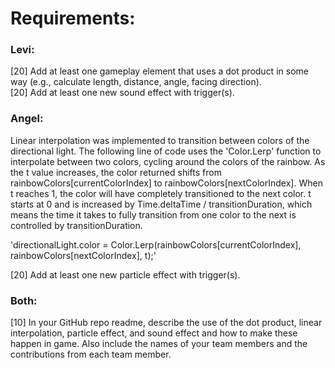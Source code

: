 # Requirements:

### Levi:  
[20] Add at least one gameplay element that uses a dot product in some way (e.g., calculate length, distance, angle, facing direction).  
[20] Add at least one new sound effect with trigger(s).  

### Angel:  
Linear interpolation was implemented to transition between colors of the directional light. The following line of code uses the 'Color.Lerp' function to interpolate between two colors, cycling around the colors of the rainbow. As the t value increases, the color returned shifts from rainbowColors[currentColorIndex] to rainbowColors[nextColorIndex]. When t reaches 1, the color will have completely transitioned to the next color. t starts at 0 and is increased by Time.deltaTime / transitionDuration, which means the time it takes to fully transition from one color to the next is controlled by transitionDuration.  

'directionalLight.color = Color.Lerp(rainbowColors[currentColorIndex], rainbowColors[nextColorIndex], t);'   

[20] Add at least one new particle effect with trigger(s).  


### Both:  
[10] In your GitHub repo readme, describe the use of the dot product, linear interpolation, particle effect, and sound effect and how to make these happen in game. Also include the names of your team members and the contributions from each team member.  

